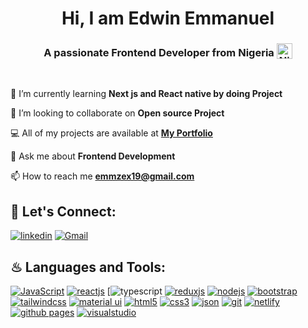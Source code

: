 <h1 align='center'>
  Hi, I am Edwin Emmanuel
</h1>

<h3 align='center'>
  A passionate Frontend Developer from Nigeria <img style="vertical-align: sub" src="[https://static.vecteezy.com/system/resources/previews/011/571/519/original/circle-flag-of-nigeria-free-png.png](https://iconscout.com/free-icon/nigeria-flag-3001634)" alt="Nigeria Flag" width="25" />
</h3>

<br/>

🏫 I’m currently learning **Next js and React native by doing Project**

🔎 I’m looking to collaborate on **Open source Project**

💻 All of my projects are available at **[My Portfolio](https://emiraell.github.io/my_portfolio/)**

💬 Ask me about **Frontend Development**

📫 How to reach me **emmzex19@gmail.com**

## 🔰 Let's Connect:

[![linkedin](https://img.shields.io/badge/LinkedIn-0077B5?style=for-the-badge&logo=linkedin&logoColor=white)](https://linkedin.com/in/emirael/)
[![Gmail](https://img.shields.io/badge/Gmail-D14836?style=for-the-badge&logo=gmail&logoColor=white)](mailto:call2emmzex19@gmail.com)

## ♨ Languages and Tools:

[![JavaScript](https://img.shields.io/badge/JavaScript-323330?style=for-the-badge&logo=javascript&logoColor=F7DF1E)](https://developer.mozilla.org/en-US/docs/Web/JavaScript)
[![reactjs](https://img.shields.io/badge/React-20232A?style=for-the-badge&logo=react&logoColor=61DAFB)](https://reactjs.org/)
[![typescript](https://img.shields.io/badge/Typescript-3178C6?logo=TypeScript&logoColor=FFF&style=flat-square)
[![reduxjs](https://img.shields.io/badge/Redux-593D88?style=for-the-badge&logo=redux&logoColor=white)](https://redux.js.org)
[![nodejs](https://img.shields.io/badge/Node.js-339933?style=for-the-badge&logo=nodedotjs&logoColor=white)](https://nodejs.org)
[![bootstrap](https://img.shields.io/badge/Bootstrap-563D7C?style=for-the-badge&logo=bootstrap&logoColor=white)](https://getbootstrap.com)
[![tailwindcss](https://img.shields.io/badge/Tailwind_CSS-38B2AC?style=for-the-badge&logo=tailwind-css&logoColor=white)](https://tailwindcss.com/)
[![material ui](https://img.shields.io/badge/Material%20UI-007FFF?style=for-the-badge&logo=mui&logoColor=white)](https://mui.com/)
[![html5](https://img.shields.io/badge/HTML5-E34F26?style=for-the-badge&logo=html5&logoColor=white)](https://www.w3.org/html/)
[![css3](https://img.shields.io/badge/CSS3-1572B6?style=for-the-badge&logo=css3&logoColor=white)](https://www.w3schools.com/css/)
[![json](https://img.shields.io/badge/json-5E5C5C?style=for-the-badge&logo=json&logoColor=white)](https://www.json.org/)
[![git](https://img.shields.io/badge/GIT-E44C30?style=for-the-badge&logo=git&logoColor=white)](https://git-scm.com/)
[![netlify](https://img.shields.io/badge/Netlify-00C7B7?style=for-the-badge&logo=netlify&logoColor=white)](https://www.netlify.com/)
[![github pages](https://img.shields.io/badge/GitHub%20Pages-222222?style=for-the-badge&logo=GitHub%20Pages&logoColor=white)](https://pages.github.com/)
[![visualstudio](https://img.shields.io/badge/VSCode-0078D4?style=for-the-badge&logo=visual%20studio%20code&logoColor=white)](https://code.visualstudio.com/)
